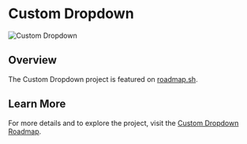 # Custom Dropdown

![Custom Dropdown](https://assets.roadmap.sh/guest/dropdown-1f4b3.png)

## Overview

The Custom Dropdown project is featured on [roadmap.sh](https://roadmap.sh/projects/custom-dropdown).

## Learn More

For more details and to explore the project, visit the [Custom Dropdown Roadmap](https://roadmap.sh/projects/custom-dropdown).
